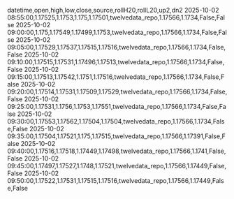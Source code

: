 datetime,open,high,low,close,source,rollH20,rollL20,up2,dn2
2025-10-02 08:55:00,1.17525,1.1753,1.175,1.17501,twelvedata_repo,1.17566,1.1734,False,False
2025-10-02 09:00:00,1.175,1.17549,1.17499,1.1753,twelvedata_repo,1.17566,1.1734,False,False
2025-10-02 09:05:00,1.17529,1.17537,1.17515,1.17516,twelvedata_repo,1.17566,1.1734,False,False
2025-10-02 09:10:00,1.17515,1.17531,1.17496,1.17513,twelvedata_repo,1.17566,1.1734,False,False
2025-10-02 09:15:00,1.17513,1.17542,1.1751,1.17516,twelvedata_repo,1.17566,1.1734,False,False
2025-10-02 09:20:00,1.17514,1.17531,1.17509,1.17529,twelvedata_repo,1.17566,1.1734,False,False
2025-10-02 09:25:00,1.17531,1.1756,1.1753,1.17551,twelvedata_repo,1.17566,1.1734,False,False
2025-10-02 09:30:00,1.17553,1.17562,1.17504,1.17504,twelvedata_repo,1.17566,1.1734,False,False
2025-10-02 09:35:00,1.17504,1.17521,1.175,1.17515,twelvedata_repo,1.17566,1.17391,False,False
2025-10-02 09:40:00,1.17516,1.17518,1.17449,1.17498,twelvedata_repo,1.17566,1.1741,False,False
2025-10-02 09:45:00,1.17497,1.17527,1.1748,1.17521,twelvedata_repo,1.17566,1.17449,False,False
2025-10-02 09:50:00,1.17522,1.17531,1.17515,1.17516,twelvedata_repo,1.17566,1.17449,False,False
